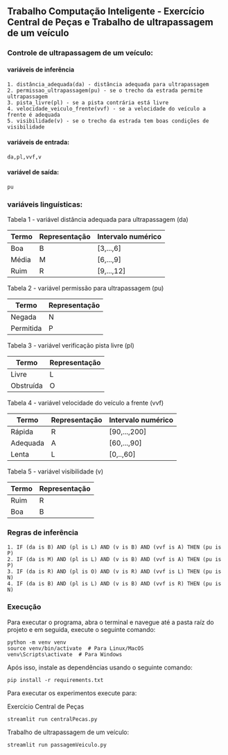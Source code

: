 ## Trabalho Computação Inteligente - Exercício Central de Peças e Trabalho de ultrapassagem de um veículo

### Controle de ultrapassagem de um veículo:

#### variáveis de inferência

```
1. distância_adequada(da) - distância adequada para ultrapassagem
2. permissao_ultrapassagem(pu) - se o trecho da estrada permite ultrapassagem
3. pista_livre(pl) - se a pista contrária está livre
4. velocidade_veiculo_frente(vvf) - se a velocidade do veículo a frente é adequada
5. visibilidade(v) - se o trecho da estrada tem boas condições de visibilidade
```

#### variáveis de entrada:
```
da,pl,vvf,v
```

#### variável de saída:
```
pu
```

### variáveis linguísticas:

Tabela 1 - variável distância adequada para ultrapassagem (da)

| Termo | Representação   | Intervalo numérico |
| -------------- | ----------- | ----------- |
| Boa | B | [3,...,6]|
| Média| M | [6,...,9] |
| Ruim | R | [9,...,12] |

Tabela 2 - variável permissão para ultrapassagem (pu)

| Termo | Representação |
| -------------- | ----------- |
| Negada | N |
| Permitida| P |

Tabela 3 - variável verificação pista livre (pl)

| Termo | Representação |
| -------------- | ----------- |
| Livre | L |
| Obstruída| O |

Tabela  4 - variável velocidade do  veículo a frente (vvf)

| Termo | Representação   | Intervalo numérico |
| -------------- | ----------- | ----------- |
| Rápida | R | [90,...,200]|
| Adequada| A | [60,...,90] |
| Lenta | L | [0,..,60] |

Tabela 5 - variável visibilidade (v)

| Termo | Representação |
| -------------- | ----------- |
| Ruim | R |
| Boa| B |

### Regras de inferência

```
1. IF (da is B) AND (pl is L) AND (v is B) AND (vvf is A) THEN (pu is P)
2. IF (da is M) AND (pl is L) AND (v is B) AND (vvf is A) THEN (pu is P)
3. IF (da is R) AND (pl is O) AND (v is R) AND (vvf is L) THEN (pu is N)
4. IF (da is B) AND (pl is L) AND (v is B) AND (vvf is R) THEN (pu is N)
```

### Execução

Para executar o programa, abra o terminal e navegue até a pasta raíz do projeto e em seguida, execute o seguinte comando:

```
python -m venv venv
source venv/bin/activate  # Para Linux/MacOS
venv\Scripts\activate  # Para Windows
```

Após isso, instale as dependências usando o seguinte comando: 

```
pip install -r requirements.txt
```

Para executar os experimentos execute para:

Exercício Central de Peças

```
streamlit run centralPecas.py
```

Trabalho de ultrapassagem de um veículo:

```
streamlit run passagemVeiculo.py
```

